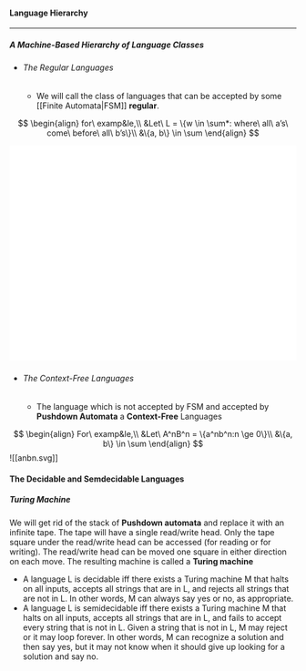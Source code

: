 #### Language Hierarchy
---
##### A Machine-Based Hierarchy of Language Classes

- ###### The Regular Languages

	- We will call the class of languages that can be accepted by some [[Finite Automata|FSM]] **regular**.

$$
\begin{align}
for\ examp&le,\\
&Let\ L = \{w \in \sum*: where\ all\ a’s\ come\ before\ all\ b’s\}\\
&\{a, b\} \in \sum
\end{align}
$$

![Image](abeforeb.svg)

- ###### The Context-Free Languages
	- The language which is not accepted by FSM and accepted by **Pushdown Automata** a **Context-Free** Languages

$$
\begin{align}
For\ examp&le,\\
&Let\ A^nB^n = \{a^nb^n:n \ge 0\}\\
&\{a, b\} \in \sum
\end{align}
$$
![[anbn.svg]]
#### The Decidable and Semdecidable Languages
##### Turing Machine
We will get rid of the stack of **Pushdown automata** and replace it with an infinite tape. The tape will have a single read/write head. Only the tape square under the read/write head can be accessed (for reading or for writing). The read/write head can be moved one square in either direction on each move. The resulting machine is called a **Turing machine**

 - A language L is decidable iff there exists a Turing machine M that halts on all inputs, accepts all strings that are in L, and rejects all strings that are not in L. In other words, M can always say yes or no, as appropriate.
 - A language L is semidecidable iff there exists a Turing machine M that halts on all inputs, accepts all strings that are in L, and fails to accept every string that is not in L. Given a string that is not in L, M may reject or it may loop forever. In other words, M can recognize a solution and then say yes, but it may not know when it should give up looking for a solution and say no.